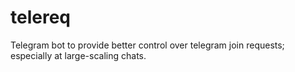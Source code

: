 # telereq
Telegram bot to provide better control over telegram join requests; especially at large-scaling chats.
